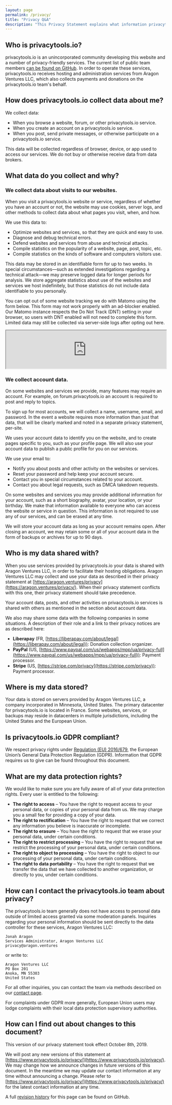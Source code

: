 ```yaml
---
layout: page
permalink: /privacy/
title: "Privacy Q&A"
description: "This Privacy Statement explains what information privacytoolsIO and its related entities collect about its users, what we do with that information, and how we handle the content you place in our products and services."
---
```


## Who is privacytools.io?

privacytools.io is an unincorporated community developing this website and a number of privacy-friendly services. The current list of public team members [can be found on GitHub](https://github.com/orgs/privacytoolsIO/people). In order to operate these services, privacytools.io receives hosting and administration services from Aragon Ventures LLC, which also collects payments and donations on the privacytools.io team's behalf.

## How does privacytools.io collect data about me?

We collect data:

* When you browse a website, forum, or other privacytools.io service.
* When you create an account on a privacytools.io service.
* When you post, send private messages, or otherwise participate on a privacytools.io service.

This data will be collected regardless of browser, device, or app used to access our services. We do not buy or otherwise receive data from data brokers.

## What data do you collect and why?

### We collect data about visits to our websites.

When you visit a privacytools.io website or service, regardless of whether you have an account or not, the website may use cookies, server logs, and other methods to collect data about what pages you visit, when, and how.

We use this data to:

* Optimize websites and services, so that they are quick and easy to use.
* Diagnose and debug technical errors.
* Defend websites and services from abuse and technical attacks.
* Compile statistics on the popularity of a website, page, post, topic, etc.
* Compile statistics on the kinds of software and computers visitors use.

This data may be stored in an identifiable form for up to two weeks. In special circumstances—such as extended investigations regarding a technical attack—we may preserve logged data for longer periods for analysis. We store aggregate statistics about use of the websites and services we host indefinitely, but those statistics do not include data identifiable to you personally.

You can opt out of some website tracking we do with Matomo using the form below. This form may not work properly with an ad-blocker enabled. Our Matomo instance respects the Do Not Track (DNT) setting in your browser, so users with DNT enabled will not need to complete this form. Limited data may still be collected via server-side logs after opting out here.

<iframe style="border: 1; height: 120px; width: 100%;" src="https://stats.privacytools.io/index.php?module=CoreAdminHome&action=optOut&language=en&backgroundColor=ffffff&fontColor=212529&fontSize=1rem&fontFamily=-apple-system%2CBlinkMacSystemFont%2C%22Segoe%20UI%22%2CRoboto%2C%22Helvetica%20Neue%22%2CArial%2Csans-serif%2C%22Apple%20Color%20Emoji%22%2C%22Segoe%20UI%20Emoji%22%2C%22Segoe%20UI%20Symbol%22%2C%22Noto%20Color%20Emoji%22"></iframe>

### We collect account data.

On some websites and services we provide, many features may require an account. For example, on forum.privacytools.io an account is required to post and reply to topics.

To sign up for most accounts, we will collect a name, username, email, and password. In the event a website requires more information than just that data, that will be clearly marked and noted in a separate privacy statement, per-site.

We uses your account data to identify you on the website, and to create pages specific to you, such as your profile page. We will also use your account data to publish a public profile for you on our services.

We use your email to:

* Notify you about posts and other activity on the websites or services.
* Reset your password and help keep your account secure.
* Contact you in special circumstances related to your account.
* Contact you about legal requests, such as DMCA takedown requests.

On some websites and services you may provide additional information for your account, such as a short biography, avatar, your location, or your birthday. We make that information available to everyone who can access the website or service in question. This information is not required to use any of our services, and can be erased at any time.

We will store your account data as long as your account remains open. After closing an account, we may retain some or all of your account data in the form of backups or archives for up to 90 days.

## Who is my data shared with?

When you use services provided by privacytools.io your data is shared with Aragon Ventures LLC, in order to facilitate their hosting obligations. Aragon Ventures LLC may collect and use your data as described in their privacy statement at [https://aragon.ventures/privacy](https://aragon.ventures/privacy/). When their privacy statement conflicts with this one, their privacy statement should take precedence.

Your account data, posts, and other activities on privacytools.io services is shared with others as mentioned in the section about account data.

We also may share some data with the following companies in some situations. A description of their role and a link to their privacy notices are as described here:

* **Liberapay** (FR, [https://liberapay.com/about/legal](https://liberapay.com/about/legal)): Donation collection organizer.
* **PayPal** (US, [https://www.paypal.com/us/webapps/mpp/ua/privacy-full](https://www.paypal.com/us/webapps/mpp/ua/privacy-full)): Payment processor.
* **Stripe** (US, [https://stripe.com/privacy](https://stripe.com/privacy)): Payment processor.

## Where is my data stored?

Your data is stored on servers provided by Aragon Ventures LLC, a company incorporated in Minnesota, United States. The primary datacenter for privacytools.io is located in France. Some websites, services, or backups may reside in datacenters in multiple jurisdictions, including the United States and the European Union.

## Is privacytools.io GDPR compliant?

We respect privacy rights under [Regulation (EU) 2016/679](https://eur-lex.europa.eu/legal-content/EN/TXT/?uri=uriserv:OJ.L_.2016.119.01.0001.01.ENG), the European Union’s General Data Protection Regulation (GDPR). Information that GDPR requires us to give can be found throughout this document.

## What are my data protection rights?

We would like to make sure you are fully aware of all of your data protection rights. Every user is entitled to the following:

* **The right to access** – You have the right to request access to your personal data, or copies of your personal data from us. We may charge you a small fee for providing a copy of your data.
* **The right to rectification** – You have the right to request that we correct any information you believe is inaccurate or incomplete.
* **The right to erasure** – You have the right to request that we erase your personal data, under certain conditions.
* **The right to restrict processing** – You have the right to request that we restrict the processing of your personal data, under certain conditions.
* **The right to object to processing** – You have the right to object to our processing of your personal data, under certain conditions.
* **The right to data portability** – You have the right to request that we transfer the data that we have collected to another organization, or directly to you, under certain conditions.

## How can I contact the privacytools.io team about privacy?

The privacytools.io team generally does not have access to personal data outside of limited access granted via some moderation panels. Inquiries regarding your personal information should be sent directly to the data controller for these services, Aragon Ventures LLC:

```
Jonah Aragon
Services Administrator, Aragon Ventures LLC
privacy@aragon.ventures
```

or write to:

```
Aragon Ventures LLC
PO Box 201
Anoka, MN 55303
United States
```

For all other inquiries, you can contact the team via methods described on our [contact page](https://www.privacytools.io/contact/).

For complaints under GDPR more generally, European Union users may lodge complaints with their local data protection supervisory authorities.

## How can I find out about changes to this document?

This version of our privacy statement took effect October 8th, 2019.

We will post any new versions of this statement at [https://www.privacytools.io/privacy/](https://www.privacytools.io/privacy/). We may change how we announce changes in future versions of this document. In the meantime we may update our contact information at any time without announcing a change. Please refer to [https://www.privacytools.io/privacy/](https://www.privacytools.io/privacy/) for the latest contact information at any time.

A full [revision history](https://github.com/privacytoolsIO/privacytools.io/commits/master/pages/privacy.md) for this page can be found on GitHub.
